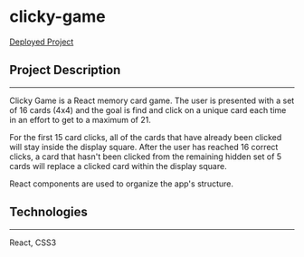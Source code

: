 # clicky-game

[Deployed Project](https://romansenin.github.io/clicky-game/)

## Project Description
---

Clicky Game is a React memory card game. The user is presented with a set of 16 cards (4x4) and the goal is find and click on a unique card each time in an effort to get to a maximum of 21. 

For the first 15 card clicks, all of the cards that have already been clicked will stay inside the display square. After the user has reached 16 correct clicks, a card that hasn't been clicked from the remaining hidden set of 5 cards will replace a clicked card within the display square.

React components are used to organize the app's structure.

## Technologies
---
React, CSS3
